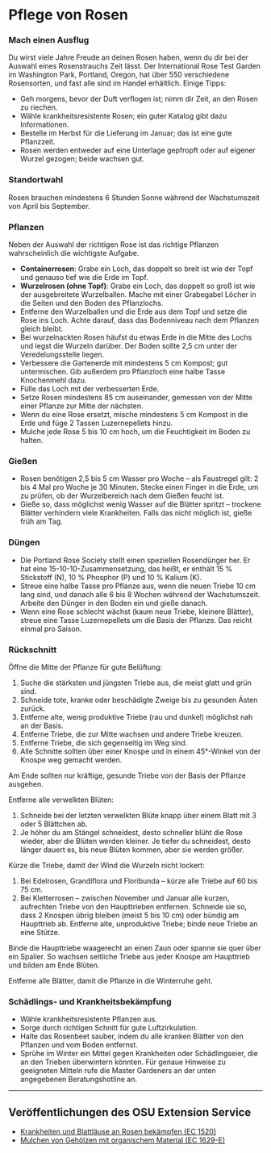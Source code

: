 # Pflege von Rosen

### Mach einen Ausflug

Du wirst viele Jahre Freude an deinen Rosen haben, wenn du dir bei der Auswahl eines Rosenstrauchs Zeit lässt. Der International Rose Test Garden im Washington Park, Portland, Oregon, hat über 550 verschiedene Rosensorten, und fast alle sind im Handel erhältlich. Einige Tipps:

- Geh morgens, bevor der Duft verflogen ist; nimm dir Zeit, an den Rosen zu riechen.
- Wähle krankheitsresistente Rosen; ein guter Katalog gibt dazu Informationen.
- Bestelle im Herbst für die Lieferung im Januar; das ist eine gute Pflanzzeit.
- Rosen werden entweder auf eine Unterlage gepfropft oder auf eigener Wurzel gezogen; beide wachsen gut.

### Standortwahl

Rosen brauchen mindestens 6 Stunden Sonne während der Wachstumszeit von April bis September.

### Pflanzen

Neben der Auswahl der richtigen Rose ist das richtige Pflanzen wahrscheinlich die wichtigste Aufgabe.

- **Containerrosen**: Grabe ein Loch, das doppelt so breit ist wie der Topf und genauso tief wie die Erde im Topf.
- **Wurzelrosen (ohne Topf)**: Grabe ein Loch, das doppelt so groß ist wie der ausgebreitete Wurzelballen. Mache mit einer Grabegabel Löcher in die Seiten und den Boden des Pflanzlochs.
- Entferne den Wurzelballen und die Erde aus dem Topf und setze die Rose ins Loch. Achte darauf, dass das Bodenniveau nach dem Pflanzen gleich bleibt.
- Bei wurzelnackten Rosen häufst du etwas Erde in die Mitte des Lochs und legst die Wurzeln darüber. Der Boden sollte 2,5 cm unter der Veredelungsstelle liegen.
- Verbessere die Gartenerde mit mindestens 5 cm Kompost; gut untermischen. Gib außerdem pro Pflanzloch eine halbe Tasse Knochenmehl dazu.
- Fülle das Loch mit der verbesserten Erde.
- Setze Rosen mindestens 85 cm auseinander, gemessen von der Mitte einer Pflanze zur Mitte der nächsten.
- Wenn du eine Rose ersetzt, mische mindestens 5 cm Kompost in die Erde und füge 2 Tassen Luzernepellets hinzu.
- Mulche jede Rose 5 bis 10 cm hoch, um die Feuchtigkeit im Boden zu halten.

### Gießen

- Rosen benötigen 2,5 bis 5 cm Wasser pro Woche – als Faustregel gilt: 2 bis 4 Mal pro Woche je 30 Minuten. Stecke einen Finger in die Erde, um zu prüfen, ob der Wurzelbereich nach dem Gießen feucht ist.
- Gieße so, dass möglichst wenig Wasser auf die Blätter spritzt – trockene Blätter verhindern viele Krankheiten. Falls das nicht möglich ist, gieße früh am Tag.

### Düngen

- Die Portland Rose Society stellt einen speziellen Rosendünger her. Er hat eine 15-10-10-Zusammensetzung, das heißt, er enthält 15 % Stickstoff (N), 10 % Phosphor (P) und 10 % Kalium (K).
- Streue eine halbe Tasse pro Pflanze aus, wenn die neuen Triebe 10 cm lang sind, und danach alle 6 bis 8 Wochen während der Wachstumszeit. Arbeite den Dünger in den Boden ein und gieße danach.
- Wenn eine Rose schlecht wächst (kaum neue Triebe, kleinere Blätter), streue eine Tasse Luzernepellets um die Basis der Pflanze. Das reicht einmal pro Saison.

### Rückschnitt


Öffne die Mitte der Pflanze für gute Belüftung:

1. Suche die stärksten und jüngsten Triebe aus, die meist glatt und grün sind.
2. Schneide tote, kranke oder beschädigte Zweige bis zu gesunden Ästen zurück.
3. Entferne alte, wenig produktive Triebe (rau und dunkel) möglichst nah an der Basis.
4. Entferne Triebe, die zur Mitte wachsen und andere Triebe kreuzen.
5. Entferne Triebe, die sich gegenseitig im Weg sind.
6. Alle Schnitte sollten über einer Knospe und in einem 45°-Winkel von der Knospe weg gemacht werden.

Am Ende sollten nur kräftige, gesunde Triebe von der Basis der Pflanze ausgehen.


Entferne alle verwelkten Blüten:

1. Schneide bei der letzten verwelkten Blüte knapp über einem Blatt mit 3 oder 5 Blättchen ab.
2. Je höher du am Stängel schneidest, desto schneller blüht die Rose wieder, aber die Blüten werden kleiner. Je tiefer du schneidest, desto länger dauert es, bis neue Blüten kommen, aber sie werden größer.


Kürze die Triebe, damit der Wind die Wurzeln nicht lockert:

1. Bei Edelrosen, Grandiflora und Floribunda – kürze alle Triebe auf 60 bis 75 cm.
2. Bei Kletterrosen – zwischen November und Januar alle kurzen, aufrechten Triebe von den Haupttrieben entfernen. Schneide sie so, dass 2 Knospen übrig bleiben (meist 5 bis 10 cm) oder bündig am Haupttrieb ab. Entferne alte, unproduktive Triebe; binde neue Triebe an eine Stütze.

Binde die Haupttriebe waagerecht an einen Zaun oder spanne sie quer über ein Spalier. So wachsen seitliche Triebe aus jeder Knospe am Haupttrieb und bilden am Ende Blüten.

Entferne alle Blätter, damit die Pflanze in die Winterruhe geht.

### Schädlings- und Krankheitsbekämpfung

- Wähle krankheitsresistente Pflanzen aus.
- Sorge durch richtigen Schnitt für gute Luftzirkulation.
- Halte das Rosenbeet sauber, indem du alle kranken Blätter von den Pflanzen und vom Boden entfernst.
- Sprühe im Winter ein Mittel gegen Krankheiten oder Schädlingseier, die an den Trieben überwintern könnten. Für genaue Hinweise zu geeigneten Mitteln rufe die Master Gardeners an der unten angegebenen Beratungshotline an.

---

## Veröffentlichungen des OSU Extension Service

- [Krankheiten und Blattläuse an Rosen bekämpfen (EC 1520)](https://catalog.extension.oregonstate.edu/ec1520)
- [Mulchen von Gehölzen mit organischem Material (EC 1629-E)](https://catalog.extension.oregonstate.edu/ec1629-e)
